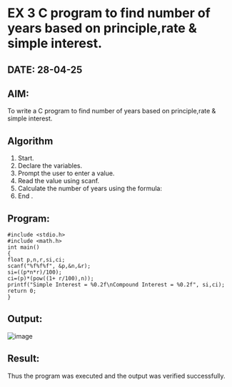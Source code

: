 # EX 3 C program to find number of years based on principle,rate & simple interest.
## DATE: 28-04-25
## AIM:
To write a C program to find number of years based on principle,rate & simple interest.

## Algorithm
1. Start.
2. Declare the variables.
3. Prompt the user to enter a value.
4. Read the value using scanf.
5. Calculate the number of years using the formula:
6. End .   

## Program:
```
#include <stdio.h> 
#include <math.h>
int main()
{
float p,n,r,si,ci; 
scanf("%f%f%f", &p,&n,&r);
si=((p*n*r)/100); 
ci=(p)*(pow((1+ r/100),n));
printf("Simple Interest = %0.2f\nCompound Interest = %0.2f", si,ci);
return 0;
}
```

## Output:
![image](https://github.com/user-attachments/assets/6b1d46c2-51d8-4342-8bb2-ca276a2fcf89)


## Result:
Thus the program was executed and the output was verified successfully.
